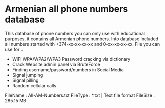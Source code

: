 # Armenian all phone numbers database

This database of phone numbers you can only use with educational purposes, it contains all Armenian phone numbers. Into database included all numbers started with +374-xx-xx-xx-xx and 0-xx-xx-xx-xx.
File you can use for ..
  * WiFi WPA/WPA2/WPA3 Password cracking via dictionary
  * Crack Website admin panel via BruteForce
  * Finding username/password/numbers in Social Media
  * Signal jumping
  * Signal pilling
  * Random cellular calls

FileName : All-AM-Numbers.txt
FileType : *.txt | Text file format
FileSize : 285.15 MB
